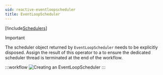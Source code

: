 ```yaml
---
uid: reactive-eventloopscheduler
title: EventLoopScheduler
---
```


[!include[Schedulers](~/articles/reactive-schedulers.md)]

> [!Important]
> The scheduler object returned by `EventLoopScheduler` needs to be explicitly disposed. Assign the result of this operator to a <xref href="Bonsai.Reactive.ResourceSubject"/> to ensure the dedicated scheduler thread is terminated at the end of the workflow.

:::workflow
![Creating an EventLoopScheduler](~/workflows/reactive-eventloopscheduler-example.bonsai)
:::
